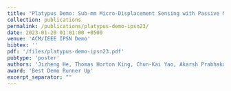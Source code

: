 ```yaml
---
title: "Platypus Demo: Sub-mm Micro-Displacement Sensing with Passive Millimeter-wave Tags As \"Phase Carriers\""
collection: publications
permalink: /publications/platypus-demo-ipsn23/
date: 2023-01-20 01:01:00 +0500
venue: 'ACM/IEEE IPSN Demo'
bibtex: ''
pdf: '/files/platypus-demo-ipsn23.pdf'
pubtype: 'poster'
authors: 'Jizheng He, Thomas Horton King, Chun-Kai Yao, Akarsh Prabhakara, Mohamad Alipour, Swarun Kumar, Anthony Rowe, Elahe Soltanaghai'
award: 'Best Demo Runner Up'
excerpt_separator: ""
---
```

